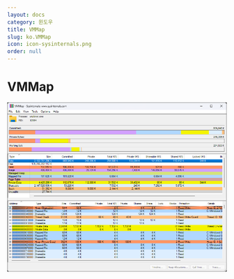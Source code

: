 ```yaml
---
layout: docs
category: 윈도우
title: VMMap
slug: ko.VMMap
icon: icon-sysinternals.png
order: null
---
```

# VMMap

![VMMap 유틸리티 프로그램](/images/docs/sysinternals/sysinternals_vmmap.png)
